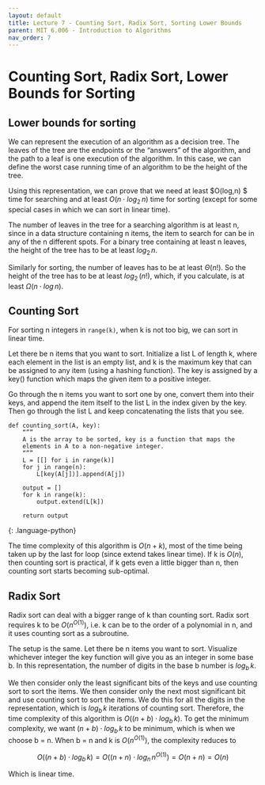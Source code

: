 ```yaml
---
layout: default
title: Lecture 7 - Counting Sort, Radix Sort, Sorting Lower Bounds
parent: MIT 6.006 - Introduction to Algorithms
nav_order: 7
---
```


# Counting Sort, Radix Sort, Lower Bounds for Sorting
## Lower bounds for sorting
We can represent the execution of an algorithm as a decision tree. The leaves of the tree are the endpoints or the “answers” of the algorithm, and the path to a leaf is one execution of the algorithm. In this case, we can define the worst case running time of an algorithm to be the height of the tree.

Using this representation, we can prove that we need at least $O(log\,n) $ 
time for searching and at least $O(n \cdot {log}_{2}\,n)$ time for sorting (except for some special cases in which we can sort in linear time).

The number of leaves in the tree for a searching algorithm is at least n, since in a data structure containing n items, the item to search for can be in any of the n different spots. For a binary tree containing at least n leaves, the height of the tree has to be at least ${log}_{2}\,n$.

Similarly for sorting, the number of leaves has to be at least $\Theta(n!)$. So the height of the tree has to be at least $log_2\,(n!)$, which, if you calculate, is at least $\Omega(n \cdot log\,n)$.

## Counting Sort
For sorting n integers in `range(k)`, when k is not too big, we can sort in linear time.

Let there be n items that you want to sort. Initialize a list L of length k, where each element in the list is an empty list, and k is the maximum key that can be assigned to any item (using a hashing function). The key is assigned by a key() function which maps the given item to a positive integer.

Go through the n items you want to sort one by one, convert them into their keys, and append the item itself to the list L in the index given by the key. Then go through the list L and keep concatenating the lists that you see.

~~~
def counting_sort(A, key):
    “””
    A is the array to be sorted, key is a function that maps the 
    elements in A to a non-negative integer.
    “””
    L = [[] for i in range(k)]
    for j in range(n):
        L[key(A[j])].append(A[j])
    
    output = []
    for k in range(k):
        output.extend(L[k])
    
    return output

~~~
{: .language-python}

The time complexity of this algorithm is $O(n + k)$, most of the time being taken up by the last for loop (since extend takes linear time). If k is $O(n)$, then counting sort is practical, if k gets even a little bigger than n, then counting sort starts becoming sub-optimal.

## Radix Sort
Radix sort can deal with a bigger range of k than counting sort. Radix sort requires k to be $O({n}^{O(1)})$, i.e. k can be to the order of a polynomial in n, and it uses counting sort as a subroutine.

The setup is the same. Let there be n items you want to sort. Visualize whichever integer the key function will give you as an integer in some base b. In this representation, the number of digits in the base b number is ${log}_b\,k$.

We then consider only the least significant bits of the keys and use counting sort to sort the items. We then consider only the next most significant bit and use counting sort to sort the items. We do this for all the digits in the representation, which is $log_b\,k$ iterations of counting sort. Therefore, the time complexity of this algorithm is $O((n+b) \cdot log_b\,k)$. To get the minimum complexity, we want $(n+b) \cdot log_b\,k$ to be minimum, which is when we choose b = n. When b = n and k is $O(n^{O(1)})$, the complexity reduces to

$$ O((n+b) \cdot log_b\,k) = O((n+n) \cdot log_n\,n^{O(1)}) = O(n+n) = O(n) $$

Which is linear time.